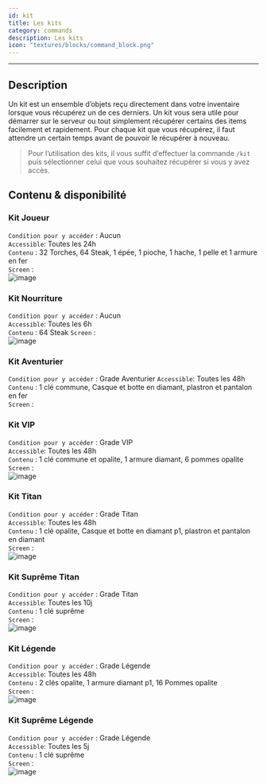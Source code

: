 ```yaml
---
id: kit
title: Les kits
category: commands
description: Les kits
icon: "textures/blocks/command_block.png"
---
```

___
## Description
 
Un kit est un ensemble d’objets reçu directement dans votre inventaire lorsque vous récupérez un de ces derniers. Un kit vous sera utile pour démarrer sur le serveur ou tout simplement récupérer certains des items facilement et rapidement.
Pour chaque kit que vous récupérez, il faut attendre un certain temps avant de pouvoir le récupérer à nouveau.
 
> Pour l’utilisation des kits, il vous suffit d’effectuer la commande ``/kit`` puis sélectionner celui que vous souhaitez récupérer si vous y avez accès.
 
## Contenu & disponibilité

### Kit Joueur 

``Condition pour y accéder`` : Aucun  
``Accessible``: Toutes les 24h  
``Contenu`` : 32 Torches, 64 Steak, 1 épée, 1 pioche, 1 hache, 1 pelle et 1 armure en fer   
``Screen`` :   
![image](https://user-images.githubusercontent.com/91474741/192136847-6aa7e8e2-d492-4fc8-92ae-6bf8dd1e1109.png)

### Kit Nourriture 

``Condition pour y accéder`` : Aucun  
``Accessible``: Toutes les 6h  
``Contenu`` : 64 Steak
``Screen`` :  
![image](https://user-images.githubusercontent.com/91474741/192136567-5f56398a-be55-4d9a-984e-21c56bde5839.png)   

### Kit Aventurier 

``Condition pour y accéder`` : Grade Aventurier 
``Accessible``: Toutes les 48h  
``Contenu`` : 1 clé commune, Casque et botte en diamant, plastron et pantalon en fer  
``Screen`` :   

### Kit VIP 

``Condition pour y accéder`` : Grade VIP  
``Accessible``: Toutes les 48h  
``Contenu`` : 1 clé commune et opalite, 1 armure diamant, 6 pommes opalite  
``Screen`` :   
![image](https://user-images.githubusercontent.com/91474741/192136872-c886e47c-fd58-4002-9ce7-557312b5b491.png)

### Kit Titan 

``Condition pour y accéder`` : Grade Titan  
``Accessible``: Toutes les 48h  
``Contenu`` : 1 clé opalite, Casque et botte en diamant p1, plastron et pantalon en diamant      
``Screen`` :   
![image](https://user-images.githubusercontent.com/91474741/192136918-2887bd92-79ad-4de1-a1f0-39fc90e6e7ba.png)

### Kit Suprême Titan 

``Condition pour y accéder`` : Grade Titan  
``Accessible``: Toutes les 10j  
``Contenu`` : 1 clé suprême      
``Screen`` :   
![image](https://user-images.githubusercontent.com/91474741/192136940-6233936c-507a-42ad-83ee-cf2ecddaf4ed.png)

### Kit Légende 

``Condition pour y accéder`` : Grade Légende  
``Accessible``: Toutes les 48h  
``Contenu`` : 2 clés opalite, 1 armure diamant p1, 16 Pommes opalite   
``Screen`` :   
![image](https://user-images.githubusercontent.com/91474741/192136967-7b7936a7-a08d-4aec-b368-c55b93ebf216.png)

### Kit Suprême Légende 

``Condition pour y accéder`` : Grade Légende  
``Accessible``: Toutes les 5j  
``Contenu`` : 1 clé suprême      
``Screen`` :   
![image](https://user-images.githubusercontent.com/91474741/192136940-6233936c-507a-42ad-83ee-cf2ecddaf4ed.png)

